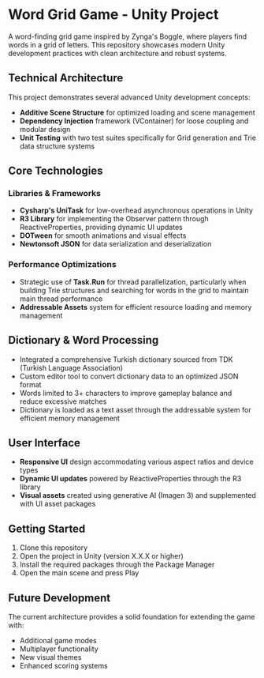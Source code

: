 # Word Grid Game - Unity Project

A word-finding grid game inspired by Zynga's Boggle, where players find words in a grid of letters. This repository showcases modern Unity development practices with clean architecture and robust systems.

## Technical Architecture

This project demonstrates several advanced Unity development concepts:

- **Additive Scene Structure** for optimized loading and scene management
- **Dependency Injection** framework (VContainer) for loose coupling and modular design
- **Unit Testing** with two test suites specifically for Grid generation and Trie data structure systems

## Core Technologies

### Libraries & Frameworks

- **Cysharp's UniTask** for low-overhead asynchronous operations in Unity
- **R3 Library** for implementing the Observer pattern through ReactiveProperties, providing dynamic UI updates
- **DOTween** for smooth animations and visual effects
- **Newtonsoft JSON** for data serialization and deserialization

### Performance Optimizations

- Strategic use of **Task.Run** for thread parallelization, particularly when building Trie structures and searching for words in the grid to maintain main thread performance
- **Addressable Assets** system for efficient resource loading and memory management

## Dictionary & Word Processing

- Integrated a comprehensive Turkish dictionary sourced from TDK (Turkish Language Association)
- Custom editor tool to convert dictionary data to an optimized JSON format
- Words limited to 3+ characters to improve gameplay balance and reduce excessive matches
- Dictionary is loaded as a text asset through the addressable system for efficient memory management

## User Interface

- **Responsive UI** design accommodating various aspect ratios and device types
- **Dynamic UI updates** powered by ReactiveProperties through the R3 library
- **Visual assets** created using generative AI (Imagen 3) and supplemented with UI asset packages

## Getting Started

1. Clone this repository
2. Open the project in Unity (version X.X.X or higher)
3. Install the required packages through the Package Manager
4. Open the main scene and press Play

## Future Development

The current architecture provides a solid foundation for extending the game with:
- Additional game modes
- Multiplayer functionality
- New visual themes
- Enhanced scoring systems
